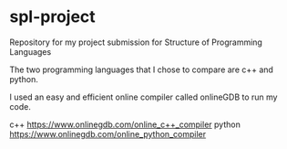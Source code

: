 # spl-project
Repository for my project submission for Structure of Programming Languages


The two programming languages that I chose to compare are c++ and python.


I used an easy and efficient online compiler called onlineGDB to run my code. 

c++ https://www.onlinegdb.com/online_c++_compiler
python https://www.onlinegdb.com/online_python_compiler
